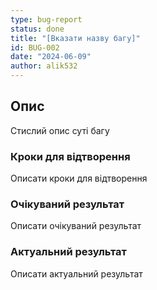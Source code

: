 ```yaml
---
type: bug-report
status: done
title: "[Вказати назву багу]"
id: BUG-002
date: "2024-06-09"
author: alik532
---
```


## Опис
Стислий опис суті багу

### Кроки для відтворення
Описати кроки для відтворення

### Очікуваний результат
Описати очікуваний результат

### Актуальний результат
Описати актуальний результат 
